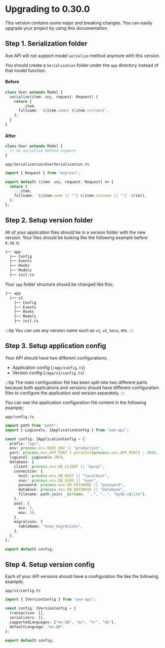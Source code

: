 # Upgrading to 0.30.0

This version contains some major and breaking changes. You can easily upgrade your project by using this documentation.

## Step 1. Serialization folder

Axe API will not support model `serialize` method anymore with this version.

You should create a `Serialization` folder under the `app` directory instead of that model function.

#### Before

```ts
class User extends Model {
  serialize(item: any, request: Request) {
    return {
      ...item,
      fullname: `${item.name} ${item.surname}`,
    };
  }
}
```

#### After

```ts
class User extends Model {
  // no serialize method anymore
}
```

`app/Serialization/UserSerialization.ts`

```ts
import { Request } from "express";

export default (item: any, request: Request) => {
  return {
    ...item,
    fullname: `${item.name || ""} ${item.surname || ""}`.trim(),
  };
};
```

## Step 2. Setup version folder

All of your application files should be in a version folder with the new version. Your files should be looking like the following example before `0.30.0`;

```bash
├── app
  ├── Config
  ├── Events
  ├── Hooks
  ├── Models
  ├── init.ts
```

Your `app` folder structure should be changed like this;

```bash
├── app
  ├── v1
    ├── Config
    ├── Events
    ├── Hooks
    ├── Models
    ├── init.ts
```

:::tip
You can use any version name such as `v1`, `v2`, `beta`, etc.
:::

## Step 3. Setup application config

Your API should have two different configurations;

- Application config (`/app/config.ts`)
- Version config (`/app/v1/config.ts`)

:::tip
The main configuration file has been split into two different parts because both applications and versions should have different configuration files to configure the application and version separately.
:::

You can see the application configuration file content in the following example;

`app/config.ts`

```ts
import path from "path";
import { LogLevels, IApplicationConfig } from "axe-api";

const config: IApplicationConfig = {
  prefix: "api",
  env: process.env.NODE_ENV || "production",
  port: process.env.APP_PORT ? parseInt(process.env.APP_PORT) : 3000,
  logLevel: LogLevels.INFO,
  database: {
    client: process.env.DB_CLIENT || "mysql",
    connection: {
      host: process.env.DB_HOST || "localhost",
      user: process.env.DB_USER || "user",
      password: process.env.DB_PASSWORD || "password",
      database: process.env.DB_DATABASE || "database",
      filename: path.join(__dirname, "..", "..", "mydb.sqlite"),
    },
    pool: {
      min: 2,
      max: 10,
    },
    migrations: {
      tableName: "knex_migrations",
    },
  },
};

export default config;
```

## Step 4. Setup version config

Each of your API versions should have a configuration file like the following example;

`app/v1/config.ts`

```ts
import { IVersionConfig } from "axe-api";

const config: IVersionConfig = {
  transaction: [],
  serializers: [],
  supportedLanguages: ["en-GB", "en", "tr", "de"],
  defaultLanguage: "en-GB",
};

export default config;
```
